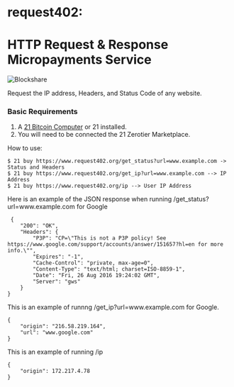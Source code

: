 # request402: 
HTTP Request & Response Micropayments Service
===========================================
![Blockshare](https://machine-payable.herokuapp.com/static/img/abstractdot.ico)

Request the IP address, Headers, and Status Code of any website.

<h3> Basic Requirements </h3>

1. A  <a href="https://21.co">21 Bitcoin Computer</a> or 21 installed.
2. You will need to be connected the 21 Zerotier Marketplace.

How to use:

    $ 21 buy https://www.request402.org/get_status?url=www.example.com -> Status and Headers
    $ 21 buy https://www.request402.org/get_ip?url=www.example.com --> IP Address
    $ 21 buy https://www.request402.org/ip --> User IP Address


<p>Here is an example of the JSON response when running /get_status?url=www.example.com for Google</p>
<pre><code> {
    "200": "OK",
    "Headers": {
        "P3P": "CP=\"This is not a P3P policy! See https://www.google.com/support/accounts/answer/151657?hl=en for more info.\"",
        "Expires": "-1",
        "Cache-Control": "private, max-age=0",
        "Content-Type": "text/html; charset=ISO-8859-1",
        "Date": "Fri, 26 Aug 2016 19:24:02 GMT",
        "Server": "gws"
    }
}
</code></pre>
<p>This is an example of runnng /get_ip?url=www.example.com for Google.</p>
<pre><code>{
    "origin": "216.58.219.164",
    "url": "www.google.com"
}
</code></pre>

<p>This is an example of running /ip </p>
<pre><code>{
    "origin": 172.217.4.78
}
</code></pre>
